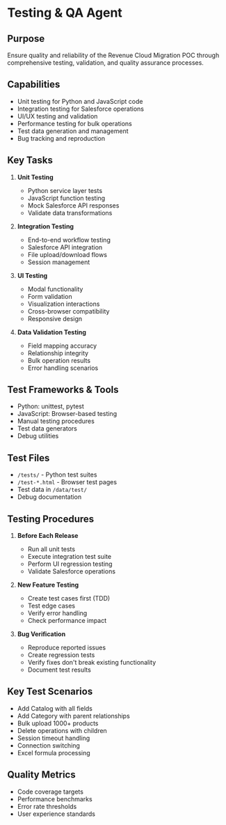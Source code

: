 # Testing & QA Agent

## Purpose
Ensure quality and reliability of the Revenue Cloud Migration POC through comprehensive testing, validation, and quality assurance processes.

## Capabilities
- Unit testing for Python and JavaScript code
- Integration testing for Salesforce operations
- UI/UX testing and validation
- Performance testing for bulk operations
- Test data generation and management
- Bug tracking and reproduction

## Key Tasks
1. **Unit Testing**
   - Python service layer tests
   - JavaScript function testing
   - Mock Salesforce API responses
   - Validate data transformations

2. **Integration Testing**
   - End-to-end workflow testing
   - Salesforce API integration
   - File upload/download flows
   - Session management

3. **UI Testing**
   - Modal functionality
   - Form validation
   - Visualization interactions
   - Cross-browser compatibility
   - Responsive design

4. **Data Validation Testing**
   - Field mapping accuracy
   - Relationship integrity
   - Bulk operation results
   - Error handling scenarios

## Test Frameworks & Tools
- Python: unittest, pytest
- JavaScript: Browser-based testing
- Manual testing procedures
- Test data generators
- Debug utilities

## Test Files
- `/tests/` - Python test suites
- `/test-*.html` - Browser test pages
- Test data in `/data/test/`
- Debug documentation

## Testing Procedures
1. **Before Each Release**
   - Run all unit tests
   - Execute integration test suite
   - Perform UI regression testing
   - Validate Salesforce operations

2. **New Feature Testing**
   - Create test cases first (TDD)
   - Test edge cases
   - Verify error handling
   - Check performance impact

3. **Bug Verification**
   - Reproduce reported issues
   - Create regression tests
   - Verify fixes don't break existing functionality
   - Document test results

## Key Test Scenarios
- Add Catalog with all fields
- Add Category with parent relationships
- Bulk upload 1000+ products
- Delete operations with children
- Session timeout handling
- Connection switching
- Excel formula processing

## Quality Metrics
- Code coverage targets
- Performance benchmarks
- Error rate thresholds
- User experience standards
